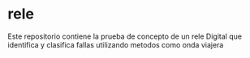 # rele

Este repositorio contiene la prueba de concepto de un rele Digital que identifica y clasifica fallas utilizando metodos como onda viajera 
